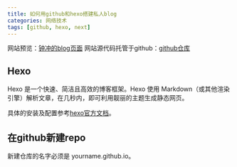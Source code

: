 ```yaml
---
title: 如何用github和hexo搭建私人blog
categories: 网络技术
tags: [github, hexo, next]
---
```

网站预览：[钟冲的blog页面](http://chongzhong.github.io)
网站源代码托管于github：[github仓库](http://github.com/chongzhong)

## Hexo

Hexo 是一个快速、简洁且高效的博客框架。Hexo 使用 Markdown（或其他渲染引擎）解析文章，在几秒内，即可利用靓丽的主题生成静态网页。

具体的安装及配置参考[hexo官方文档](https://hexo.io/zh-cn/docs/index.html)。


## 在github新建repo

新建仓库的名字必须是 yourname.github.io。



